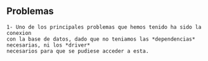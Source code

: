 ## Problemas

    1- Uno de los principales problemas que hemos tenido ha sido la conexion 
    con la base de datos, dado que no teniamos las *dependencias* necesarias, ni los *driver*
    necesarios para que se pudiese acceder a esta.
